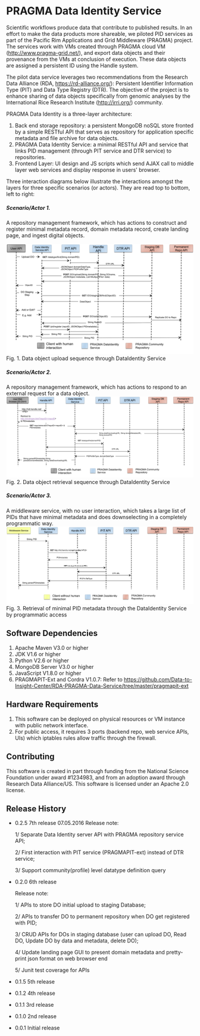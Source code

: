 # PRAGMA Data Identity Service

Scientific workflows produce data that contribute to published results. In an effort to make the data products more shareable, we piloted PID services as part of the Pacific Rim Applications and Grid Middleware (PRAGMA) project. The services work with VMs created through PRAGMA cloud VM (http://www.pragma-grid.net/), and export data objects and their provenance from the VMs at conclusion of execution. These data objects are assigned a persistent ID using the Handle system.   

The pilot data service leverages two recommendations from the Research Data Alliance (RDA, https://rd-alliance.org/): Persistent Identifier Information Type (PIT) and Data Type Registry (DTR). The objective of the project is to enhance sharing of data objects specifically from genomic analyses by the International Rice Research Institute (http://irri.org/) community. 

PRAGMA Data Identity is a three-layer architecture:

1. Back end storage repository: a persistent MongoDB noSQL store fronted by a simple RESTful API that serves as repository for application specific metadata and file archive for data objects. 
2. PRAGMA Data Identity Service: a minimal RESTful API and service that links PID management (through PIT service and DTR service) to repositories.     
3. Frontend Layer:  UI design and JS scripts which send AJAX call to middle layer web services and display response in users' browser.

Three interaction diagrams below illustrate the interactions amongst the layers for three specific scenarios (or actors).  They are read top to bottom, left to right:

##### Scenario/Actor 1.
A repository management framework, which has actions to construct and register minimal metadata record, domain metadata record, create landing page, and ingest digital objects.

![alt tag](https://raw.githubusercontent.com/Data-to-Insight-Center/RDA-PRAGMA-Data-Service/master/docs/DOUpload.png)
                              Fig. 1. Data object upload sequence through DataIdentity Service

##### Scenario/Actor 2.
A repository management framework, which has actions to respond to an external request for a data object. 
![alt tag](https://raw.githubusercontent.com/Data-to-Insight-Center/RDA-PRAGMA-Data-Service/master/docs/DORetrieval.png) 
                              Fig. 2. Data object retrieval sequence through DataIdentity Service  

##### Scenario/Actor 3.
A middleware service, with no user interaction, which takes a large list of PIDs that have minimal metadata and does downselecting in a completely programmatic way.
![alt tag](https://raw.githubusercontent.com/Data-to-Insight-Center/RDA-PRAGMA-Data-Service/master/docs/MiddlewareService.png) 
                              Fig. 3. Retrieval of minimal PID metadata through the DataIdentity Service by programmatic access 

## Software Dependencies

1. Apache Maven V3.0 or higher
2. JDK V1.6 or higher
3. Python V2.6 or higher 
4. MongoDB Server V3.0 or higher
5. JavaScript V1.8.0 or higher
6. PRAGMAPIT-Ext and Cordra V1.0.7: Refer to https://github.com/Data-to-Insight-Center/RDA-PRAGMA-Data-Service/tree/master/pragmapit-ext

## Hardware Requirements

1. This software can be deployed on physical resources or VM instance with public network interface.
2. For public access, it requires 3 ports (backend repo, web service APIs, UIs) which iptables rules allow traffic through the firewall.

## Contributing
This software is created in part through funding from the National Science Foundation under award #1234983, and from an adoption award through Research Data Alliance/US.  This software is licensed under an Apache 2.0 license.

## Release History
* 0.2.5 7th release 07.05.2016
  Release note:
    
    1/ Separate Data Identity server API with PRAGMA repository service API;

    2/ First interaction with PIT service (PRAGMAPIT-ext) instead of DTR service;
    
    3/ Support community(profile) level datatype definition query 
    
* 0.2.0 6th release

  Release note:
    
    1/ APIs to store DO initial upload to staging Database;

    2/ APIs to transfer DO to permanent repository when DO get registered with PID;
    
    3/ CRUD APIs for DOs in staging database (user can upload DO, Read DO, Update DO by data and metadata, delete DO);
    
    4/ Update landing page GUI to present domain metadata and pretty-print json format on web browser end 
    
    5/ Junit test coverage for APIs

* 0.1.5 5th release
* 0.1.2 4th release
* 0.1.1 3rd release
* 0.1.0 2nd release
* 0.0.1 Initial release 
